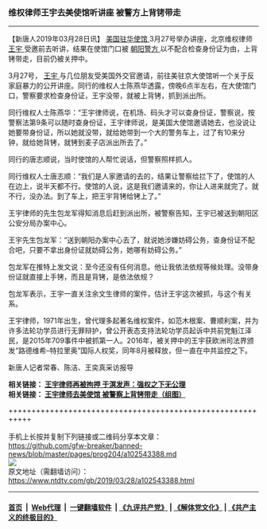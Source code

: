 ### 维权律师王宇去美使馆听讲座 被警方上背铐带走
------------------------

<div class="post_content" itemprop="articleBody">
 <p>
  【新唐人2019年03月28日讯】
  <a href="https://www.ntdtv.com/gb/美国驻华使馆.htm">
   美国驻华使馆
  </a>
  3月27号举办讲座，北京维权律师
  <a href="https://www.ntdtv.com/gb/王宇.htm">
   王宇
  </a>
  受邀前去听讲，结果在使馆门口被
  <a href="https://www.ntdtv.com/gb/朝阳警方.htm">
   朝阳警方
  </a>
  以不配合检查身份证为由，上背铐带走，目前仍被关押中。
 </p>
 <p>
  3月27号，
  <a href="https://www.ntdtv.com/gb/王宇.htm">
   王宇
  </a>
  与几位朋友受美国外交官邀请，前往美驻京大使馆听一个关于反家庭暴力的公开讲座。同行的维权人士陈燕华透露，傍晚6点半左右，在大使馆门口，警察要求检查身份证，王宇没带，就被上背铐，抓到派出所。
 </p>
 <p>
  同行维权人士陈燕华：“王宇律师说，在机场、码头才可以查身份证，警察说，按警察法第9条可以随时查身份证，王宇律师说，是美国大使馆邀请她去，也没说让她要带身份证，所以她就没带，就给她带到一个大的警务车上，过了有10来分钟，就给她背铐，就铐到麦子店派出所去了。”
 </p>
 <p>
  同行的唐志顺说，当时使馆的人帮忙说话，但警察照样抓人。
 </p>
 <p>
  同行维权人士唐志顺：“我们是人家邀请的去的，结果让警察给拦下了，使馆的人在边上，说半天都不行。使馆的人说，这是我们邀请来的，你让人进来就完了。就不行，没办法。到了车上，把王宇背铐给铐上了。”
 </p>
 <p>
  王宇律师的先生包龙军得知消息后赶到派出所，被警察告知，王宇已被送到朝阳区公安分局办案中心。
 </p>
 <p>
  王宇先生包龙军：“送到朝阳办案中心去了，就说她涉嫌妨碍公务，查身份证不配合吧，只要不拿出身份证就妨碍公务，她哪有妨碍公务。”
 </p>
 <p>
  包龙军在推特上发文说：至今还没有任何消息。他让我依法依规等候处理。没带身份证就直接上手铐，而且是背铐，是依法依规？
 </p>
 <p>
  包龙军表示，王宇一直关注余文生律师的案件，估计王宇这次被抓，与这个有关系。
 </p>
 <p>
  王宇律师，1971年出生，曾代理多起著名维权案件，如范木根案、曹顺利案，并为许多法轮功学员进行无罪辩护，曾公开表态支持法轮功学员起诉中共前党魁江泽民，是2015年709事件中被抓第一人。2016年，被关押中的王宇获欧洲司法界颁发“路德维希–特拉里奥”国际人权奖，同年8月被释放，但一直在中共监控之下。
 </p>
 <p>
  新唐人记者常春、陈洁、王奕真采访报导
 </p>
 <p>
  <strong>
   相关链接：
   <a href="https://www.ntdtv.com/b5/2019/03/28/a102543244.html">
    王宇律师再被拘押 于溟发声：强权之下无公理
   </a>
   <br/>
   相关链接：
   <a href="https://www.ntdtv.com/b5/2019/03/28/a102543185.html">
    王宇律师去美使馆 被警察上背铐带走（组图）
   </a>
  </strong>
 </p>
 <div class="single_ad">
 </div>
</div>

+++++++++++++++++++++++++++++++++++++++++++++++++++++++++++<br/><br/>
手机上长按并复制下列链接或二维码分享本文章：<br/>
https://github.com/gfw-breaker/banned-news/blob/master/pages/prog204/a102543388.md <br/>
<a href='https://github.com/gfw-breaker/banned-news/blob/master/pages/prog204/a102543388.md'><img src='https://github.com/gfw-breaker/banned-news/blob/master/pages/prog204/a102543388.md.png'/></a> <br/>
原文地址（需翻墙访问）：https://www.ntdtv.com/gb/2019/03/28/a102543388.html


------------------------
#### [首页](https://github.com/gfw-breaker/banned-news/blob/master/README.md) &nbsp;|&nbsp; [Web代理](https://github.com/labour-camp/helloworld) &nbsp;|&nbsp; [一键翻墙软件](https://github.com/gfw-breaker/nogfw/blob/master/README.md) &nbsp;| [《九评共产党》](https://github.com/gfw-breaker/9ping.md/blob/master/README.md#九评之一评共产党是什么) | [《解体党文化》](https://github.com/gfw-breaker/jtdwh.md/blob/master/README.md) | [《共产主义的终极目的》](https://github.com/gfw-breaker/gczydzjmd.md/blob/master/README.md)

